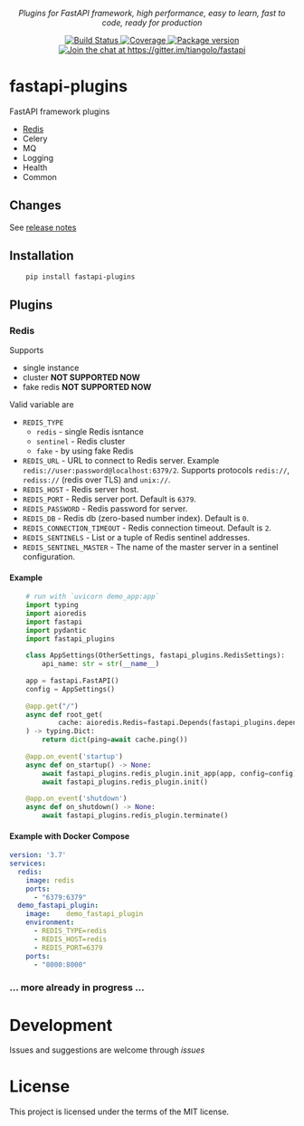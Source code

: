 
<p align="center">
    <em>Plugins for FastAPI framework, high performance, easy to learn, fast to code, ready for production</em>
</p>
<p align="center">
<a href="https://travis-ci.org/madkote/fastapi_plugins" target="_blank">
    <img src="https://travis-ci.org/madkote/fastapi_plugins.svg?branch=master" alt="Build Status">
</a>
<a href="https://codecov.io/gh/madkote/fastapi_plugins" target="_blank">
    <img src="https://codecov.io/gh/madkote/fastapi_plugins/branch/master/graph/badge.svg" alt="Coverage">
</a>
<a href="https://pypi.org/project/fastapi_plugins" target="_blank">
    <img src="https://img.shields.io/pypi/v/fastapi_plugins.svg" alt="Package version">
</a>
<a href="https://gitter.im/tiangolo/fastapi?utm_source=badge&utm_medium=badge&utm_campaign=pr-badge&utm_content=badge" target="_blank">
    <img src="https://badges.gitter.im/tiangolo/fastapi.svg" alt="Join the chat at https://gitter.im/tiangolo/fastapi">
</a>
</p>

# fastapi-plugins
FastAPI framework plugins

* [Redis](#redis)
* Celery
* MQ
* Logging
* Health
* Common

## Changes
See [release notes](CHANGES.md)

## Installation
```sh
	pip install fastapi-plugins
```

## Plugins
### Redis
Supports
* single instance
* cluster **NOT SUPPORTED NOW**
* fake redis **NOT SUPPORTED NOW**

Valid variable are
* `REDIS_TYPE`
  * `redis` - single Redis isntance
  * `sentinel` - Redis cluster
  * `fake` - by using fake Redis
* `REDIS_URL` - URL to connect to Redis server. Example
  `redis://user:password@localhost:6379/2`. Supports protocols `redis://`,
  `rediss://` (redis over TLS) and `unix://`.
* `REDIS_HOST` - Redis server host.
* `REDIS_PORT` - Redis server port. Default is `6379`.
* `REDIS_PASSWORD` - Redis password for server.
* `REDIS_DB` - Redis db (zero-based number index). Default is `0`.
* `REDIS_CONNECTION_TIMEOUT` - Redis connection timeout. Default is `2`.
* `REDIS_SENTINELS` - List or a tuple of Redis sentinel addresses.
* `REDIS_SENTINEL_MASTER` - The name of the master server in a sentinel configuration.

#### Example
```python
	# run with `uvicorn demo_app:app`
	import typing
	import aioredis
	import fastapi
	import pydantic
	import fastapi_plugins
	
	class AppSettings(OtherSettings, fastapi_plugins.RedisSettings):
	    api_name: str = str(__name__)
	
	app = fastapi.FastAPI()
	config = AppSettings()
	
	@app.get("/")
	async def root_get(
	        cache: aioredis.Redis=fastapi.Depends(fastapi_plugins.depends_redis),
	) -> typing.Dict:
	    return dict(ping=await cache.ping())
	
	@app.on_event('startup')
	async def on_startup() -> None:
	    await fastapi_plugins.redis_plugin.init_app(app, config=config)
	    await fastapi_plugins.redis_plugin.init()
	
	@app.on_event('shutdown')
	async def on_shutdown() -> None:
	    await fastapi_plugins.redis_plugin.terminate()
```

#### Example with Docker Compose
```YAML
version: '3.7'
services:
  redis:
    image: redis
    ports:
      - "6379:6379"
  demo_fastapi_plugin:
    image:    demo_fastapi_plugin
    environment:
      - REDIS_TYPE=redis
      - REDIS_HOST=redis
      - REDIS_PORT=6379
    ports:
      - "8000:8000"
```
### ... more already in progress ...

# Development
Issues and suggestions are welcome through *issues*

# License
This project is licensed under the terms of the MIT license.
